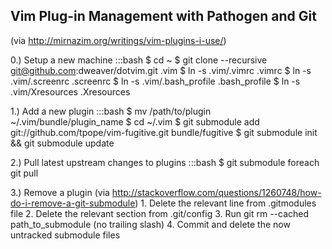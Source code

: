 Vim Plug-in Management with Pathogen and Git
--------------------------------------------
(via http://mirnazim.org/writings/vim-plugins-i-use/)

0.) Setup a new machine
    :::bash
    $ cd ~
    $ git clone --recursive git@github.com:dweaver/dotvim.git .vim
    $ ln -s .vim/.vimrc .vimrc
    $ ln -s .vim/.screenrc .screenrc
    $ ln -s .vim/.bash_profile .bash_profile
    $ ln -s .vim/Xresources .Xresources

1.) Add a new plugin
    :::bash
    $ mv /path/to/plugin ~/.vim/bundle/plugin_name 
    $ cd ~/.vim
    $ git submodule add git://github.com/tpope/vim-fugitive.git bundle/fugitive
    $ git submodule init && git submodule update

2.) Pull latest upstream changes to plugins
    :::bash
    $ git submodule foreach git pull

3.) Remove a plugin
    (via http://stackoverflow.com/questions/1260748/how-do-i-remove-a-git-submodule)
    1. Delete the relevant line from .gitmodules file
    2. Delete the relevant section from .git/config
    3. Run git rm --cached path_to_submodule (no trailing slash)
    4. Commit and delete the now untracked submodule files


